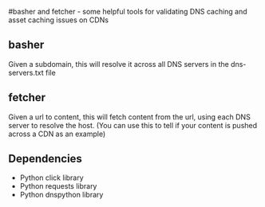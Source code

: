 #basher and fetcher - some helpful tools for validating DNS caching and asset caching issues on CDNs

## basher

Given a subdomain, this will resolve it across all DNS servers in the dns-servers.txt file

## fetcher

Given a url to content, this will fetch content from the url, using each DNS server to resolve the host.
(You can use this to tell if your content is pushed across a CDN as an example)

## Dependencies

* Python click library
* Python requests library
* Python dnspython library